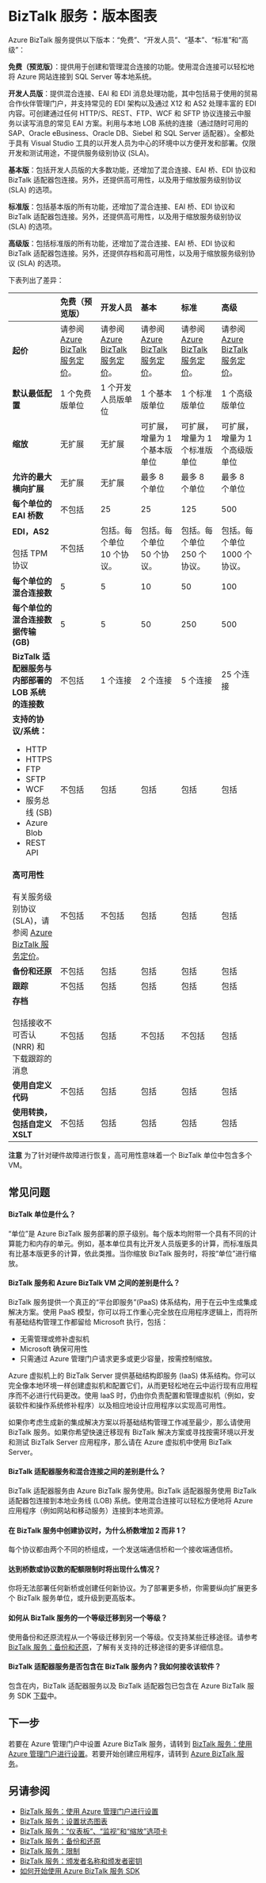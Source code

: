<properties linkid="manage-services-biztalk-services-editions-chart" urlDisplayName="Editions chart" pageTitle="Learn about features in BizTalk Services editions | Azure" metaKeywords="BizTalk Services, get started, Azure, editions" description="Compare the capabilities of the BizTalk Services editions: Free, Developer, Basic, Standard, and Premium." metaCanonical="" services="biztalk-services" documentationCenter="" title=" Basic" authors="mandia" solutions="" manager="paulettm" editor="cgronlun" />
<tags ms.service="biztalk-services"
    ms.date="03/03/2015"
    wacn.date=""
    />

# BizTalk 服务：版本图表

Azure BizTalk 服务提供以下版本：“免费”、“开发人员”、“基本”、“标准”和“高级”：

**免费（预览版）**：提供用于创建和管理混合连接的功能。使用混合连接可以轻松地将 Azure 网站连接到 SQL Server 等本地系统。

**开发人员版**：提供混合连接、EAI 和 EDI 消息处理功能，其中包括易于使用的贸易合作伙伴管理门户，并支持常见的 EDI 架构以及通过 X12 和 AS2 处理丰富的 EDI 内容。可创建通过任何 HTTP/S、REST、FTP、WCF 和 SFTP 协议连接云中服务以读写消息的常见 EAI 方案。利用与本地 LOB 系统的连接（通过随时可用的 SAP、Oracle eBusiness、Oracle DB、Siebel 和 SQL Server 适配器）。全都处于具有 Visual Studio 工具的以开发人员为中心的环境中以方便开发和部署。仅限开发和测试用途，不提供服务级别协议 (SLA)。

**基本版**：包括开发人员版的大多数功能，还增加了混合连接、EAI 桥、EDI 协议和 BizTalk 适配器包连接。另外，还提供高可用性，以及用于缩放服务级别协议 (SLA) 的选项。

**标准版**：包括基本版的所有功能，还增加了混合连接、EAI 桥、EDI 协议和 BizTalk 适配器包连接。另外，还提供高可用性，以及用于缩放服务级别协议 (SLA) 的选项。

**高级版**：包括标准版的所有功能，还增加了混合连接、EAI 桥、EDI 协议和 BizTalk 适配器包连接。另外，还提供存档和高可用性，以及用于缩放服务级别协议 (SLA) 的选项。

下表列出了差异：

<table>
<colgroup>
<col width="16%" />
<col width="16%" />
<col width="16%" />
<col width="16%" />
<col width="16%" />
<col width="16%" />
</colgroup>
<thead>
<tr class="header">
<th align="left"></th>
<th align="left">免费（预览版）</th>
<th align="left">开发人员</th>
<th align="left">基本</th>
<th align="left">标准</th>
<th align="left">高级</th>
</tr>
</thead>
<tbody>
<tr class="odd">
<td align="left"><strong>起价</strong></td>
<td align="left">请参阅 <a href="http://go.microsoft.com/fwlink/p/?LinkID=304011">Azure BizTalk 服务定价</a>。</td>
<td align="left">请参阅 <a href="http://go.microsoft.com/fwlink/p/?LinkID=304011">Azure BizTalk 服务定价</a>。</td>
<td align="left">请参阅 <a href="http://go.microsoft.com/fwlink/p/?LinkID=304011">Azure BizTalk 服务定价</a>。</td>
<td align="left">请参阅 <a href="http://go.microsoft.com/fwlink/p/?LinkID=304011">Azure BizTalk 服务定价</a>。</td>
<td align="left">请参阅 <a href="http://go.microsoft.com/fwlink/p/?LinkID=304011">Azure BizTalk 服务定价</a>。</td>
</tr>
<tr class="even">
<td align="left"><strong>默认最低配置</strong></td>
<td align="left">1 个免费版单位</td>
<td align="left">1 个开发人员版单位</td>
<td align="left">1 个基本版单位</td>
<td align="left">1 个标准版单位</td>
<td align="left">1 个高级版单位</td>
</tr>
<tr class="odd">
<td align="left"><strong>缩放</strong></td>
<td align="left">无扩展</td>
<td align="left">无扩展</td>
<td align="left">可扩展，增量为 1 个基本版单位</td>
<td align="left">可扩展，增量为 1 个标准版单位</td>
<td align="left">可扩展，增量为 1 个高级版单位</td>
</tr>
<tr class="even">
<td align="left"><strong>允许的最大横向扩展</strong></td>
<td align="left">无扩展</td>
<td align="left">无扩展</td>
<td align="left">最多 8 个单位</td>
<td align="left">最多 8 个单位</td>
<td align="left">最多 8 个单位</td>
</tr>
<tr class="odd">
<td align="left"><strong>每个单位的 EAI 桥数</strong></td>
<td align="left">不包括</td>
<td align="left">25</td>
<td align="left">25</td>
<td align="left">125</td>
<td align="left">500</td>
</tr>
<tr class="even">
<td align="left"><strong>EDI，AS2</strong><br /><br /> 包括 TPM 协议</td>
<td align="left">不包括</td>
<td align="left">包括。每个单位 10 个协议。</td>
<td align="left">包括。每个单位 50 个协议。</td>
<td align="left">包括。每个单位 250 个协议。</td>
<td align="left">包括。每个单位 1000 个协议。</td>
</tr>
<tr class="odd">
<td align="left"><strong>每个单位的混合连接数</strong></td>
<td align="left">5</td>
<td align="left">5</td>
<td align="left">10</td>
<td align="left">50</td>
<td align="left">100</td>
</tr>
<tr class="even">
<td align="left"><strong>每个单位的混合连接数据传输 (GB)</strong></td>
<td align="left">5</td>
<td align="left">5</td>
<td align="left">50</td>
<td align="left">250</td>
<td align="left">500</td>
</tr>
<tr class="odd">
<td align="left"><strong>BizTalk 适配器服务与内部部署的 LOB 系统的连接数</strong></td>
<td align="left">不包括</td>
<td align="left">1 个连接</td>
<td align="left">2 个连接</td>
<td align="left">5 个连接</td>
<td align="left">25 个连接</td>
</tr>
<tr class="even">
<td align="left"><strong>支持的协议/系统：</strong>
<ul>
<li>HTTP</li>
<li>HTTPS</li>
<li>FTP</li>
<li>SFTP</li>
<li>WCF</li>
<li>服务总线 (SB)</li>
<li>Azure Blob</li>
<li>REST API</li>
</ul></td>
<td align="left">不包括</td>
<td align="left">包括</td>
<td align="left">包括</td>
<td align="left">包括</td>
<td align="left">包括</td>
</tr>
<tr class="odd">
<td align="left"><strong>高可用性</strong><br /><br /> 有关服务级别协议 (SLA)，请参阅 <a href="http://go.microsoft.com/fwlink/p/?LinkID=304011">Azure BizTalk 服务定价</a>。</td>
<td align="left">不包括</td>
<td align="left">不包括</td>
<td align="left">包括</td>
<td align="left">包括</td>
<td align="left">包括</td>
</tr>
<tr class="even">
<td align="left"><strong>备份和还原</strong></td>
<td align="left">不包括</td>
<td align="left">包括</td>
<td align="left">包括</td>
<td align="left">包括</td>
<td align="left">包括</td>
</tr>
<tr class="odd">
<td align="left"><strong>跟踪</strong></td>
<td align="left">不包括</td>
<td align="left">包括</td>
<td align="left">包括</td>
<td align="left">包括</td>
<td align="left">包括</td>
</tr>
<tr class="even">
<td align="left"><strong>存档</strong><br /><br /> 包括接收不可否认 (NRR) 和下载跟踪的消息</td>
<td align="left">不包括</td>
<td align="left">包括</td>
<td align="left">不包括</td>
<td align="left">不包括</td>
<td align="left">包括</td>
</tr>
<tr class="odd">
<td align="left"><strong>使用自定义代码</strong></td>
<td align="left">不包括</td>
<td align="left">包括</td>
<td align="left">包括</td>
<td align="left">包括</td>
<td align="left">包括</td>
</tr>
<tr class="even">
<td align="left"><strong>使用转换，包括自定义 XSLT</strong></td>
<td align="left">不包括</td>
<td align="left">包括</td>
<td align="left">包括</td>
<td align="left">包括</td>
<td align="left">包括</td>
</tr>
</tbody>
</table>

**注意**
为了针对硬件故障进行恢复，高可用性意味着一个 BizTalk 单位中包含多个 VM。

## 常见问题

#### BizTalk 单位是什么？

“单位”是 Azure BizTalk 服务部署的原子级别。每个版本均附带一个具有不同的计算能力和内存的单元。例如，基本单位具有比开发人员版更多的计算，而标准版具有比基本版更多的计算，依此类推。当你缩放 BizTalk 服务时，将按“单位”进行缩放。

#### BizTalk 服务和 Azure BizTalk VM 之间的差别是什么？

BizTalk 服务提供一个真正的“平台即服务”(PaaS) 体系结构，用于在云中生成集成解决方案。使用 PaaS 模型，你可以将工作重心完全放在应用程序逻辑上，而将所有基础结构管理工作都留给 Microsoft 执行，包括：

-   无需管理或修补虚拟机
-   Microsoft 确保可用性
-   只需通过 Azure 管理门户请求更多或更少容量，按需控制缩放。

Azure 虚拟机上的 BizTalk Server 提供基础结构即服务 (IaaS) 体系结构。你可以完全像本地环境一样创建虚拟机和配置它们，从而更轻松地在云中运行现有应用程序而不必进行代码更改。使用 IaaS 时，仍由你负责配置和管理虚拟机（例如，安装软件和操作系统修补程序）以及相应地设计应用程序以实现高可用性。

如果你考虑生成新的集成解决方案以将基础结构管理工作减至最少，那么请使用 BizTalk 服务。如果你希望快速迁移现有 BizTalk 解决方案或寻找按需环境以开发和测试 BizTalk Server 应用程序，那么请在 Azure 虚拟机中使用 BizTalk Server。

#### BizTalk 适配器服务和混合连接之间的差别是什么？

BizTalk 适配器服务由 Azure BizTalk 服务使用。BizTalk 适配器服务使用 BizTalk 适配器包连接到本地业务线 (LOB) 系统。使用混合连接可以轻松方便地将 Azure 应用程序（例如网站和移动服务）连接到本地资源。

#### 在 BizTalk 服务中创建协议时，为什么桥数增加 2 而非 1？

每个协议都由两个不同的桥组成，一个发送端通信桥和一个接收端通信桥。

#### 达到桥数或协议数的配额限制时将出现什么情况？

你将无法部署任何新桥或创建任何新协议。为了部署更多桥，你需要纵向扩展更多个 BizTalk 服务单位，或升级到更高版本。

#### 如何从 BizTalk 服务的一个等级迁移到另一个等级？

使用备份和还原流程从一个等级迁移到另一个等级。仅支持某些迁移途径。请参考 [BizTalk 服务：备份和还原][BizTalk 服务：备份和还原]，了解有关支持的迁移途径的更多详细信息。

#### BizTalk 适配器服务是否包含在 BizTalk 服务内？我如何接收该软件？

包含在内，BizTalk 适配器服务以及 BizTalk 适配器包已包含在 Azure BizTalk 服务 SDK [下载][下载]中。

## 下一步

若要在 Azure 管理门户中设置 Azure BizTalk 服务，请转到 [BizTalk 服务：使用 Azure 管理门户进行设置][BizTalk 服务：使用 Azure 管理门户进行设置]。若要开始创建应用程序，请转到 [Azure BizTalk 服务][Azure BizTalk 服务]。

## 另请参阅

-   [BizTalk 服务：使用 Azure 管理门户进行设置][BizTalk 服务：使用 Azure 管理门户进行设置]
-   [BizTalk 服务：设置状态图表][BizTalk 服务：设置状态图表]
-   [BizTalk 服务：“仪表板”、“监视”和“缩放”选项卡][BizTalk 服务：“仪表板”、“监视”和“缩放”选项卡]
-   [BizTalk 服务：备份和还原][BizTalk 服务：备份和还原]
-   [BizTalk 服务：限制][BizTalk 服务：限制]
-   [BizTalk 服务：颁发者名称和颁发者密钥][BizTalk 服务：颁发者名称和颁发者密钥]
-   [如何开始使用 Azure BizTalk 服务 SDK][如何开始使用 Azure BizTalk 服务 SDK]

  [Azure BizTalk 服务定价]: http://go.microsoft.com/fwlink/p/?LinkID=304011
  [BizTalk 服务：备份和还原]: http://go.microsoft.com/fwlink/p/?LinkID=329873
  [下载]: http://www.microsoft.com/download/details.aspx?id=39087
  [BizTalk 服务：使用 Azure 管理门户进行设置]: http://go.microsoft.com/fwlink/p/?LinkID=302280
  [Azure BizTalk 服务]: http://go.microsoft.com/fwlink/p/?LinkID=235197
  [BizTalk 服务：设置状态图表]: http://go.microsoft.com/fwlink/p/?LinkID=329870
  [BizTalk 服务：“仪表板”、“监视”和“缩放”选项卡]: http://go.microsoft.com/fwlink/p/?LinkID=302281
  [BizTalk 服务：限制]: http://go.microsoft.com/fwlink/p/?LinkID=302282
  [BizTalk 服务：颁发者名称和颁发者密钥]: http://go.microsoft.com/fwlink/p/?LinkID=303941
  [如何开始使用 Azure BizTalk 服务 SDK]: http://go.microsoft.com/fwlink/p/?LinkID=302335
